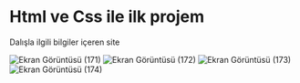 # Html ve Css ile ilk projem
 Dalışla ilgili bilgiler içeren site

![Ekran Görüntüsü (171)](https://github.com/user-attachments/assets/dc2ac577-a99c-4d65-a7db-c94f8eca95b7)
![Ekran Görüntüsü (172)](https://github.com/user-attachments/assets/e610c970-2af2-498b-92a6-67368c4f2307)
![Ekran Görüntüsü (173)](https://github.com/user-attachments/assets/45c92ddf-9c71-416c-8956-1668bf16a176)
![Ekran Görüntüsü (174)](https://github.com/user-attachments/assets/70a7a135-c930-4f4a-a121-7585e9685f93)

